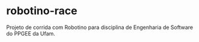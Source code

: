 # robotino-race
Projeto de corrida com Robotino para disciplina de Engenharia de Software do PPGEE da Ufam.
